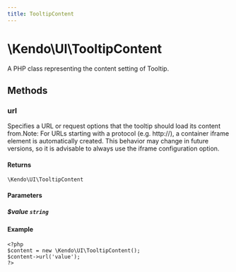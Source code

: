 ```yaml
---
title: TooltipContent
---
```


# \Kendo\UI\TooltipContent

A PHP class representing the content setting of Tooltip.


## Methods

### url
Specifies a URL or request options that the tooltip should load its content from.Note: For URLs starting with a protocol (e.g. http://),
a container iframe element is automatically created. This behavior may change in future
versions, so it is advisable to always use the iframe configuration option.

#### Returns
`\Kendo\UI\TooltipContent`

#### Parameters

##### $value `string`



#### Example 
    <?php
    $content = new \Kendo\UI\TooltipContent();
    $content->url('value');
    ?>

